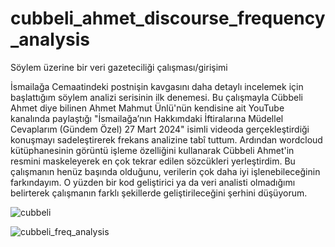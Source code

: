 # cubbeli_ahmet_discourse_frequency_analysis
Söylem üzerine bir veri gazeteciliği çalışması/girişimi

İsmailağa Cemaatindeki postnişin kavgasını daha detaylı incelemek için başlattığım söylem analizi serisinin ilk denemesi.
Bu çalışmayla Cübbeli Ahmet diye bilinen Ahmet Mahmut Ünlü'nün kendisine ait YouTube kanalında paylaştığı "İsmailağa’nın Hakkımdaki İftiralarına Müdellel Cevaplarım (Gündem Özel) 27 Mart 2024" isimli
videoda gerçekleştirdiği konuşmayı sadeleştirerek frekans analizine tabî tuttum. Ardından wordcloud kütüphanesinin görüntü işleme özelliğini kullanarak Cübbeli Ahmet'in resmini maskeleyerek en çok tekrar edilen
sözcükleri yerleştirdim. Bu çalışmanın henüz başında olduğunu, verilerin çok daha iyi işlenebileceğinin farkındayım. O yüzden bir kod geliştirici ya da veri analisti olmadığımı belirterek çalışmanın farklı şekillerde geliştirileceğini şerhini düşüyorum.

![cubbeli](https://github.com/BarisGencyilmaz/cubbeli_ahmet_discourse_frequency_analysis/assets/46713210/df17791c-9f64-4892-998f-77738c7d1068)

![cubbeli_freq_analysis](https://github.com/BarisGencyilmaz/cubbeli_ahmet_discourse_frequency_analysis/assets/46713210/33588d9e-947f-45d0-bc00-305c2fd21bb8)
